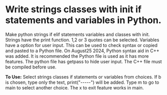 # Write strings classes with init if statements and variables in Python.
Make python strings if elif statements variables and classes with init.
Strings have the print function. 1,2 or 3 quotes can be selected.
Variables have a option for user input.
This can be used to check syntax or copied and pasted to a Python file.
On August25 2024, Python syntax aid in C++ was added. It is recommended the 
Python file is used as it has more features. The python file has getpass
to hide user input.
The C++ file must be compiled before use.

**To Use:**
Select strings classes if statements or variables from choices.
If b is chosen, type only the text, print("-----") will be added.
Type m to go to main to select another choice. 
The x to exit feature works in main.
